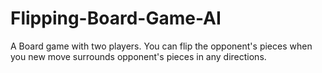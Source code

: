 # Flipping-Board-Game-AI
A Board game with two players. You can flip the opponent's pieces when you new move surrounds opponent's pieces in any directions.

